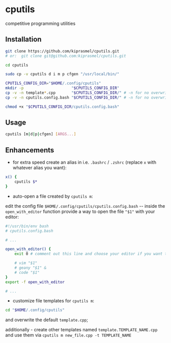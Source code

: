 # cputils

<!-- CLI utilities for competitive programmers -->
competitive programming utilities

## Installation

```sh
git clone https://github.com/kiprasmel/cputils.git
# or:  git clone git@github.com:kiprasmel/cputils.git

cd cputils

sudo cp -v cputils d i m p cfgen "/usr/local/bin/"

CPUTILS_CONFIG_DIR="$HOME/.config/cputils"
mkdir -p                     "$CPUTILS_CONFIG_DIR"
cp -v -n template*.cpp       "$CPUTILS_CONFIG_DIR/" # -n for no overwriting
cp -v -n cputils.config.bash "$CPUTILS_CONFIG_DIR/" # -n for no overwriting

chmod +x "$CPUTILS_CONFIG_DIR/cputils.config.bash"

```

## Usage

```sh
cputils [m|d|p|cfgen] [ARGS...]
```

## Enhancements

- for extra speed create an alias in i.e. `.bashrc` / `.zshrc` (replace `x` with whatever alias you want):

```sh
x() {
	cputils $*
}
```

- auto-open a file created by `cputils m`:

edit the config file `$HOME/.config/cputils/cputils.config.bash` -- inside the `open_with_editor` function provide a way to open the file `"$1"` with your editor:

```sh
#!/usr/bin/env bash
# cputils.config.bash

# ...

open_with_editor() {
	exit 0 # comment out this line and choose your editor if you want to

	# vim "$1"
	# geany "$1" &
	# code "$1"
}
export -f open_with_editor

# ...
```

- customize file templates for `cputils m`:

```sh
cd "$HOME/.config/cputils"
```

and overwrite the default `template.cpp`;

additionally - create other templates named `template.TEMPLATE_NAME.cpp` and use them via `cputils m new_file.cpp -t TEMPLATE_NAME`
